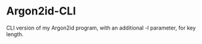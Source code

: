 # Argon2id-CLI
CLI version of my Argon2id program, with an additional -l parameter, for key length.

